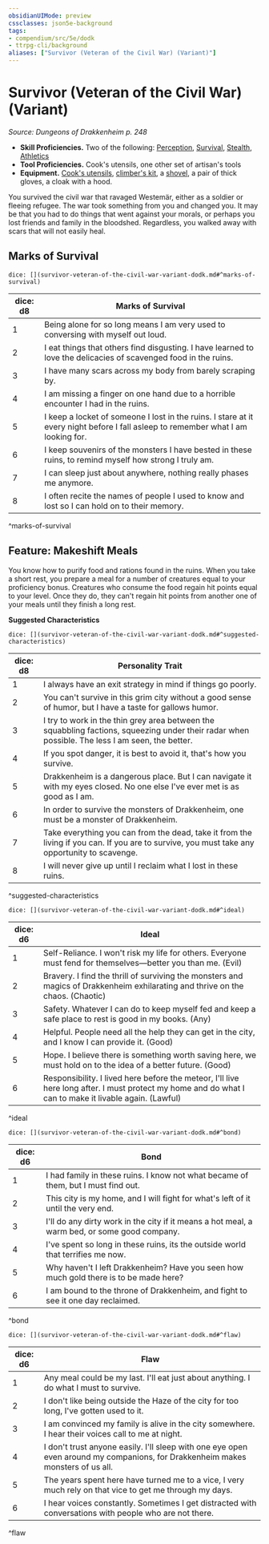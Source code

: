 ```yaml
---
obsidianUIMode: preview
cssclasses: json5e-background
tags:
- compendium/src/5e/dodk
- ttrpg-cli/background
aliases: ["Survivor (Veteran of the Civil War) (Variant)"]
---
```

# Survivor (Veteran of the Civil War) (Variant)
*Source: Dungeons of Drakkenheim p. 248*  

- **Skill Proficiencies.** Two of the following: [Perception](/3-Mechanics/CLI/rules/skills.md#Perception), [Survival](/3-Mechanics/CLI/rules/skills.md#Survival), [Stealth](/3-Mechanics/CLI/rules/skills.md#Stealth), [Athletics](/3-Mechanics/CLI/rules/skills.md#Athletics)  
- **Tool Proficiencies.** Cook's utensils, one other set of artisan's tools  
- **Equipment.** [Cook's utensils](/3-Mechanics/CLI/items/cooks-utensils.md), [climber's kit](/3-Mechanics/CLI/items/climbers-kit.md), a [shovel](/3-Mechanics/CLI/items/shovel.md), a pair of thick gloves, a cloak with a hood.  

You survived the civil war that ravaged Westemär, either as a soldier or fleeing refugee. The war took something from you and changed you. It may be that you had to do things that went against your morals, or perhaps you lost friends and family in the bloodshed. Regardless, you walked away with scars that will not easily heal.

## Marks of Survival

`dice: [](survivor-veteran-of-the-civil-war-variant-dodk.md#^marks-of-survival)`

| dice: d8 | Marks of Survival |
|----------|-------------------|
| 1 | Being alone for so long means I am very used to conversing with myself out loud. |
| 2 | I eat things that others find disgusting. I have learned to love the delicacies of scavenged food in the ruins. |
| 3 | I have many scars across my body from barely scraping by. |
| 4 | I am missing a finger on one hand due to a horrible encounter I had in the ruins. |
| 5 | I keep a locket of someone I lost in the ruins. I stare at it every night before I fall asleep to remember what I am looking for. |
| 6 | I keep souvenirs of the monsters I have bested in these ruins, to remind myself how strong I truly am. |
| 7 | I can sleep just about anywhere, nothing really phases me anymore. |
| 8 | I often recite the names of people I used to know and lost so I can hold on to their memory. |
^marks-of-survival

## Feature: Makeshift Meals

You know how to purify food and rations found in the ruins. When you take a short rest, you prepare a meal for a number of creatures equal to your proficiency bonus. Creatures who consume the food regain hit points equal to your level. Once they do, they can't regain hit points from another one of your meals until they finish a long rest.

**Suggested Characteristics**

`dice: [](survivor-veteran-of-the-civil-war-variant-dodk.md#^suggested-characteristics)`

| dice: d8 | Personality Trait |
|----------|-------------------|
| 1 | I always have an exit strategy in mind if things go poorly. |
| 2 | You can't survive in this grim city without a good sense of humor, but I have a taste for gallows humor. |
| 3 | I try to work in the thin grey area between the squabbling factions, squeezing under their radar when possible. The less I am seen, the better. |
| 4 | If you spot danger, it is best to avoid it, that's how you survive. |
| 5 | Drakkenheim is a dangerous place. But I can navigate it with my eyes closed. No one else I've ever met is as good as I am. |
| 6 | In order to survive the monsters of Drakkenheim, one must be a monster of Drakkenheim. |
| 7 | Take everything you can from the dead, take it from the living if you can. If you are to survive, you must take any opportunity to scavenge. |
| 8 | I will never give up until I reclaim what I lost in these ruins. |
^suggested-characteristics

`dice: [](survivor-veteran-of-the-civil-war-variant-dodk.md#^ideal)`

| dice: d6 | Ideal |
|----------|-------|
| 1 | Self-Reliance. I won't risk my life for others. Everyone must fend for themselves—better you than me. (Evil) |
| 2 | Bravery. I find the thrill of surviving the monsters and magics of Drakkenheim exhilarating and thrive on the chaos. (Chaotic) |
| 3 | Safety. Whatever I can do to keep myself fed and keep a safe place to rest is good in my books. (Any) |
| 4 | Helpful. People need all the help they can get in the city, and I know I can provide it. (Good) |
| 5 | Hope. I believe there is something worth saving here, we must hold on to the idea of a better future. (Good) |
| 6 | Responsibility. I lived here before the meteor, I'll live here long after. I must protect my home and do what I can to make it livable again. (Lawful) |
^ideal

`dice: [](survivor-veteran-of-the-civil-war-variant-dodk.md#^bond)`

| dice: d6 | Bond |
|----------|------|
| 1 | I had family in these ruins. I know not what became of them, but I must find out. |
| 2 | This city is my home, and I will fight for what's left of it until the very end. |
| 3 | I'll do any dirty work in the city if it means a hot meal, a warm bed, or some good company. |
| 4 | I've spent so long in these ruins, its the outside world that terrifies me now. |
| 5 | Why haven't I left Drakkenheim? Have you seen how much gold there is to be made here? |
| 6 | I am bound to the throne of Drakkenheim, and fight to see it one day reclaimed. |
^bond

`dice: [](survivor-veteran-of-the-civil-war-variant-dodk.md#^flaw)`

| dice: d6 | Flaw |
|----------|------|
| 1 | Any meal could be my last. I'll eat just about anything. I do what I must to survive. |
| 2 | I don't like being outside the Haze of the city for too long, I've gotten used to it. |
| 3 | I am convinced my family is alive in the city somewhere. I hear their voices call to me at night. |
| 4 | I don't trust anyone easily. I'll sleep with one eye open even around my companions, for Drakkenheim makes monsters of us all. |
| 5 | The years spent here have turned me to a vice, I very much rely on that vice to get me through my days. |
| 6 | I hear voices constantly. Sometimes I get distracted with conversations with people who are not there. |
^flaw